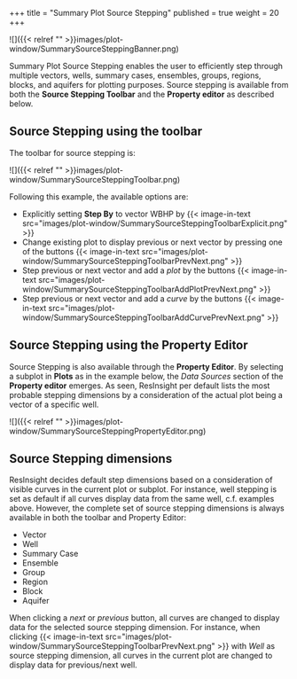 +++
title = "Summary Plot Source Stepping"
published = true
weight = 20
+++

![]({{< relref "" >}}images/plot-window/SummarySourceSteppingBanner.png)

Summary Plot Source Stepping enables the user to efficiently step through multiple vectors, wells, summary cases, ensembles, groups, regions, blocks, and aquifers for plotting purposes.
Source stepping is available from both the **Source Stepping Toolbar** and the **Property editor** as described below.

## Source Stepping using the toolbar
The toolbar for source stepping is:

![]({{< relref "" >}}images/plot-window/SummarySourceSteppingToolbar.png)

Following this example, the available options are:

- Explicitly setting **Step By** to vector WBHP by 
{{< image-in-text src="images/plot-window/SummarySourceSteppingToolbarExplicit.png" >}}
- Change existing plot to display previous or next vector by pressing one of the buttons
{{< image-in-text src="images/plot-window/SummarySourceSteppingToolbarPrevNext.png" >}}
- Step previous or next vector and add a *plot* by the buttons
{{< image-in-text src="images/plot-window/SummarySourceSteppingToolbarAddPlotPrevNext.png" >}}
- Step previous or next vector and add a *curve* by the buttons
{{< image-in-text src="images/plot-window/SummarySourceSteppingToolbarAddCurvePrevNext.png" >}}

## Source Stepping using the Property Editor
Source Stepping is also available through the **Property Editor**.
By selecting a subplot in **Plots** as in the example below, the *Data Sources* section of the **Property editor** emerges.
As seen, ResInsight per default lists the most probable stepping dimensions by a consideration of the actual plot being a vector of a specific well. 

![]({{< relref "" >}}images/plot-window/SummarySourceSteppingPropertyEditor.png)

## Source Stepping dimensions
ResInsight decides default step dimensions based on a consideration of visible curves in the current plot or subplot. For instance, well stepping is set as default if all curves display data from the same well, c.f. examples above.
However, the complete set of source stepping dimensions is always available in both the toolbar and Property Editor:

- Vector
- Well
- Summary Case
- Ensemble
- Group
- Region
- Block
- Aquifer

When clicking a *next* or *previous* button, all curves are changed to display data for the selected source stepping dimension. 
For instance, when clicking {{< image-in-text src="images/plot-window/SummarySourceSteppingToolbarPrevNext.png" >}}
with *Well* as source stepping dimension, all curves in the current plot are changed to display data for previous/next well.


